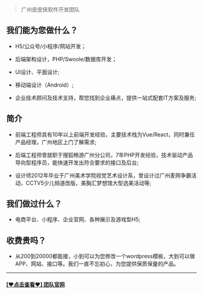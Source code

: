 > 广州皮皮侠软件开发团队

## 我们能为您做什么？

- H5/公众号/小程序/网站开发；

- 后端架构设计，PHP/Swoole/数据库开发；

- UI设计、平面设计;

- 移动端设计（Android）;

- 企业技术顾问及技术支持，帮您找到企业痛点，提供一站式配套IT方案及服务;

## 简介

- 前端工程师具有10年以上前端开发经验，主要技术栈为Vue/React，同时兼任产品经理，广州地区上门了解需求;

- 后端工程师曾就职于搜狐畅游广州分公司，7年PHP开发经验，技术驱动产品导向型程序员，能快速开发出符合要求的接口及后台;

- 设计师2012年毕业于广州美术学院视觉艺术设计系，曾设计过广州麦网争霸活动，CCTV5少儿频道改版，美胸汇梦想馆大型选美活动等;

## 我们做过什么？

- 电商平台、小程序、企业官网、各种展示及游戏型H5;

## 收费贵吗？
 - 从200到20000都能接，小到可以为您修改一个wordpress模板，大到可以做APP、网站、接口等。我们一直不忘初心，为您提供保质保量的产品。


------------



#### [[&hearts;点击查看&hearts;] 团队官网][1]

[1]: https://pinkerkeith.github.io/pipixia/ "团队官网"